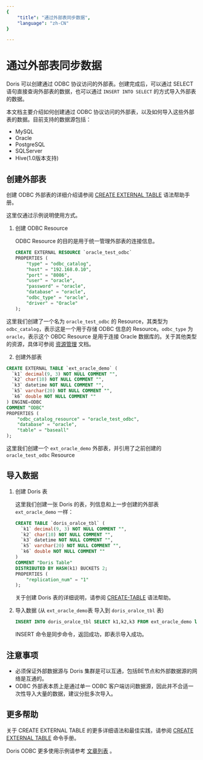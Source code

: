 ```yaml
---
{
    "title": "通过外部表同步数据",
    "language": "zh-CN"
}

---
```


<!-- 
Licensed to the Apache Software Foundation (ASF) under one
or more contributor license agreements.  See the NOTICE file
distributed with this work for additional information
regarding copyright ownership.  The ASF licenses this file
to you under the Apache License, Version 2.0 (the
"License"); you may not use this file except in compliance
with the License.  You may obtain a copy of the License at

  http://www.apache.org/licenses/LICENSE-2.0

Unless required by applicable law or agreed to in writing,
software distributed under the License is distributed on an
"AS IS" BASIS, WITHOUT WARRANTIES OR CONDITIONS OF ANY
KIND, either express or implied.  See the License for the
specific language governing permissions and limitations
under the License.
-->

# 通过外部表同步数据

Doris 可以创建通过 ODBC 协议访问的外部表。创建完成后，可以通过 SELECT 语句直接查询外部表的数据，也可以通过 `INSERT INTO SELECT` 的方式导入外部表的数据。

本文档主要介绍如何创建通过 ODBC 协议访问的外部表，以及如何导入这些外部表的数据。目前支持的数据源包括：

- MySQL
- Oracle
- PostgreSQL
- SQLServer
- Hive(1.0版本支持)

## 创建外部表

创建 ODBC 外部表的详细介绍请参阅 [CREATE EXTERNAL TABLE](../../../sql-manual/sql-reference/Data-Definition-Statements/Create/CREATE-EXTERNAL-TABLE.html) 语法帮助手册。

这里仅通过示例说明使用方式。

1. 创建 ODBC Resource

   ODBC Resource 的目的是用于统一管理外部表的连接信息。

   ```sql
   CREATE EXTERNAL RESOURCE `oracle_test_odbc`
   PROPERTIES (
       "type" = "odbc_catalog",
       "host" = "192.168.0.10",
       "port" = "8086",
       "user" = "oracle",
       "password" = "oracle",
       "database" = "oracle",
       "odbc_type" = "oracle",
       "driver" = "Oracle"
   );
   ```

这里我们创建了一个名为 `oracle_test_odbc` 的 Resource，其类型为 `odbc_catalog`，表示这是一个用于存储 ODBC 信息的 Resource。`odbc_type` 为 `oracle`，表示这个 OBDC Resource 是用于连接 Oracle 数据库的。关于其他类型的资源，具体可参阅 [资源管理](../../../advanced/resource.html) 文档。

2. 创建外部表

```sql
CREATE EXTERNAL TABLE `ext_oracle_demo` (
  `k1` decimal(9, 3) NOT NULL COMMENT "",
  `k2` char(10) NOT NULL COMMENT "",
  `k3` datetime NOT NULL COMMENT "",
  `k5` varchar(20) NOT NULL COMMENT "",
  `k6` double NOT NULL COMMENT ""
) ENGINE=ODBC
COMMENT "ODBC"
PROPERTIES (
    "odbc_catalog_resource" = "oracle_test_odbc",
    "database" = "oracle",
    "table" = "baseall"
);
```

这里我们创建一个 `ext_oracle_demo` 外部表，并引用了之前创建的 `oracle_test_odbc` Resource

## 导入数据

1. 创建 Doris 表

   这里我们创建一张 Doris 的表，列信息和上一步创建的外部表 `ext_oracle_demo` 一样：

   ```sql
   CREATE TABLE `doris_oralce_tbl` (
     `k1` decimal(9, 3) NOT NULL COMMENT "",
     `k2` char(10) NOT NULL COMMENT "",
     `k3` datetime NOT NULL COMMENT "",
     `k5` varchar(20) NOT NULL COMMENT "",
     `k6` double NOT NULL COMMENT ""
   )
   COMMENT "Doris Table"
   DISTRIBUTED BY HASH(k1) BUCKETS 2;
   PROPERTIES (
       "replication_num" = "1"
   );
   ```

   关于创建 Doris 表的详细说明，请参阅 [CREATE-TABLE](../../../sql-manual/sql-reference/Data-Definition-Statements/Create/CREATE-TABLE.html) 语法帮助。

2. 导入数据 (从 `ext_oracle_demo`表 导入到 `doris_oralce_tbl` 表)

   

   ```sql
   INSERT INTO doris_oralce_tbl SELECT k1,k2,k3 FROM ext_oracle_demo limit 100;
   ```

   INSERT 命令是同步命令，返回成功，即表示导入成功。

## 注意事项

- 必须保证外部数据源与 Doris 集群是可以互通，包括BE节点和外部数据源的网络是互通的。
- ODBC 外部表本质上是通过单一 ODBC 客户端访问数据源，因此并不合适一次性导入大量的数据，建议分批多次导入。

## 更多帮助

关于 CREATE EXTERNAL TABLE 的更多详细语法和最佳实践，请参阅 [CREATE EXTERNAL TABLE](../../../sql-manual/sql-reference/Data-Definition-Statements/Create/CREATE-EXTERNAL-TABLE.html) 命令手册。

Doris ODBC 更多使用示例请参考 [文章列表](https://doris.apache.org/zh-CN/article/article-list.html) 。
